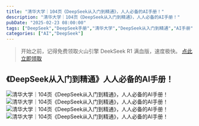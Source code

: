 ```yaml
---
title: "清华大学｜104页《DeepSeek从入门到精通》，人人必备的AI手册！"
description: "清华大学｜104页《DeepSeek从入门到精通》，人人必备的AI手册！"
pubDate: "2025-02-23 08:00:00"
tags: ["DeepSeek","DeepSeek手册","清华大学","DeepSeek从入门到精通","AI手册"]
categories: ["AI","DeepSeek"]
---
```

> 开始之前，记得免费领取火山引擎 DeekSeek  R1 满血版，速度极快。
>  [点此立即领取](https://www.volcengine.com/experience/ark?utm_term=202502dsinvite&ac=DSASUQY5&rc=ZEWLRBY9)

## 《DeepSeek从入门到精通》人人必备的AI手册！

![清华大学｜104页《DeepSeek从入门到精通》，人人必备的AI手册！](../attachments/deepseek-qinghua.png)
![清华大学｜104页《DeepSeek从入门到精通》，人人必备的AI手册！](../attachments/deepseek-qinghua1.png)
![清华大学｜104页《DeepSeek从入门到精通》，人人必备的AI手册！](../attachments/deepseek-qinghua2.png)
![清华大学｜104页《DeepSeek从入门到精通》，人人必备的AI手册！](../attachments/deepseek-qinghua3.png)
